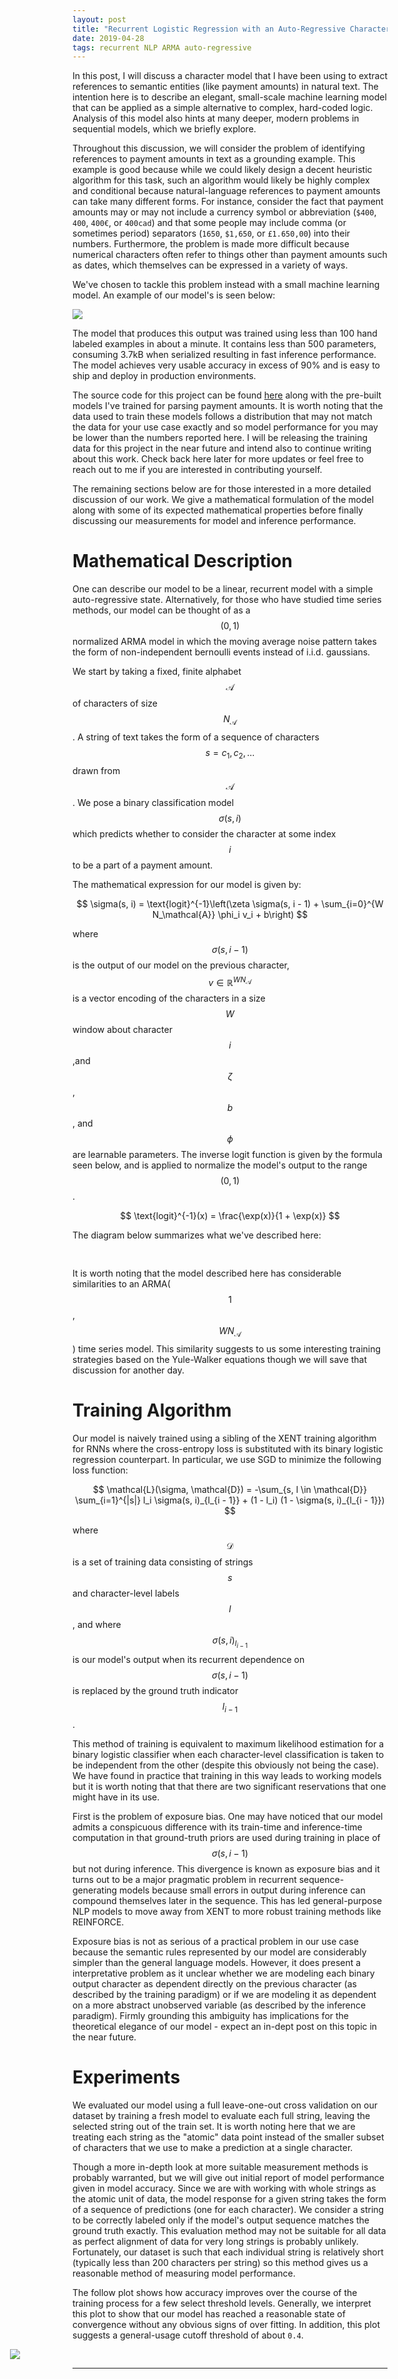```yaml
---
layout: post
title: "Recurrent Logistic Regression with an Auto-Regressive Character Model"
date: 2019-04-28
tags: recurrent NLP ARMA auto-regressive
---
```


In this post, I will discuss a character model that I have been using to extract references to semantic entities (like payment amounts) in natural text. The intention here is to describe an elegant, small-scale machine learning model that can be applied as a simple alternative to complex, hard-coded logic. Analysis of this model also hints at many deeper, modern problems in sequential models, which we briefly explore.

Throughout this discussion, we will consider the problem of identifying references to payment amounts in text as a grounding example. This example is good because while we could likely design a decent heuristic algorithm for this task, such an algorithm would likely be highly complex and conditional because natural-language references to payment amounts can take many different forms. For instance, consider the fact that payment amounts may or may not include a currency symbol or abbreviation (`$400`, `400`, `400€`, or `400cad`) and that some people may include comma (or sometimes period) separators (`1650`, `$1,650`, or `£1.650,00`) into their numbers. Furthermore, the problem is made more difficult because numerical characters often refer to things other than payment amounts such as dates, which themselves can be expressed in a variety of ways.

We've chosen to tackle this problem instead with a small machine learning model. An example of our model's is seen below:

<img src="https://github.com/borrowbot/simple_state_recurrent_model/raw/master/readme_resources/example_inference.png">

The model that produces this output was trained using less than 100 hand labeled examples in about a minute. It contains less than 500 parameters, consuming 3.7kB when serialized resulting in fast inference performance. The model achieves very usable accuracy in excess of 90% and is easy to ship and deploy in production environments.

The source code for this project can be found [here](https://github.com/borrowbot/simple_state_recurrent_model) along with the pre-built models I've trained for parsing payment amounts. It is worth noting that the data used to train these models follows a distribution that may not match the data for your use case exactly and so model performance for you may be lower than the numbers reported here. I will be releasing the training data for this project in the near future and intend also to continue writing about this work. Check back here later for more updates or feel free to reach out to me if you are interested in contributing yourself.

The remaining sections below are for those interested in a more detailed discussion of our work. We give a mathematical formulation of the model along with some of its expected mathematical properties before finally discussing our measurements for model and inference performance.


# Mathematical Description

One can describe our model to be a linear, recurrent model with a simple auto-regressive state. Alternatively, for those who have studied time series methods, our model can be thought of as a $$(0,1)$$ normalized ARMA model in which the moving average noise pattern takes the form of non-independent bernoulli events instead of i.i.d. gaussians.

We start by taking a fixed, finite alphabet $$\mathcal{A}$$ of characters of size $$N_\mathcal{A}$$. A string of text takes the form of a sequence of characters $$s = c_1, c_2, \ldots$$ drawn from $$\mathcal{A}$$. We pose a binary classification model $$\sigma(s, i)$$ which predicts whether to consider the character at some index $$i$$ to be a part of a payment amount.

The mathematical expression for our model is given by:

$$
\sigma(s, i) = \text{logit}^{-1}\left(\zeta \sigma(s, i - 1) + \sum_{i=0}^{W N_\mathcal{A}} \phi_i v_i + b\right)
$$

where $$\sigma(s, i - 1)$$ is the output of our model on the previous character, $$v \in \mathbb{R}^{W N_\mathcal{A}}$$ is a vector encoding of the characters in a size $$W$$ window about character $$i$$,and $$\zeta$$, $$b$$, and $$\phi$$ are learnable parameters. The inverse logit function is given by the formula seen below, and is applied to normalize the model's output to the range $$(0, 1)$$.

$$
\text{logit}^{-1}(x) = \frac{\exp(x)}{1 + \exp(x)}
$$

The diagram below summarizes what we've described here:

<img style="max-width: 1200px; margin: 0 0 0 -250px;" src="https://raw.githubusercontent.com/borrowbot/simple_state_recurrent_model/master/readme_resources/model_diagram.png">

It is worth noting that the model described here has considerable similarities to an ARMA($$1$$, $$WN_\mathcal{A}$$) time series model. This similarity suggests to us some interesting training strategies based on the Yule-Walker equations though we will save that discussion for another day.


# Training Algorithm

Our model is naively trained using a sibling of the XENT training algorithm for RNNs where the cross-entropy loss is substituted with its binary logistic regression counterpart. In particular, we use SGD to minimize the following loss function:

$$
\mathcal{L}(\sigma, \mathcal{D}) = -\sum_{s, l \in \mathcal{D}} \sum_{i=1}^{|s|} l_i \sigma(s, i)_{l_{i - 1}} + (1 - l_i) (1 - \sigma(s, i)_{l_{i - 1}})
$$

where $$\mathcal{D}$$ is a set of training data consisting of strings $$s$$ and character-level labels $$l$$, and where $$\sigma(s, i)_{l_{i - 1}}$$ is our model's output when its recurrent dependence on $$\sigma(s, i - 1)$$ is replaced by the ground truth indicator $$l_{i - 1}$$.

This method of training is equivalent to maximum likelihood estimation for a binary logistic classifier when each character-level classification is taken to be independent from the other (despite this obviously not being the case). We have found in practice that training in this way leads to working models but it is worth noting that that there are two significant reservations that one might have in its use.

First is the problem of exposure bias. One may have noticed that our model admits a conspicuous difference with its train-time and inference-time computation in that ground-truth priors are used during training in place of $$\sigma(s, i - 1)$$ but not during inference. This divergence is known as exposure bias and it turns out to be a major pragmatic problem in recurrent sequence-generating models because small errors in output during inference can compound themselves later in the sequence. This has led general-purpose NLP models to move away from XENT to more robust training methods like REINFORCE.

Exposure bias is not as serious of a practical problem in our use case because the semantic rules represented by our model are considerably simpler than the general language models. However, it does present a interpretative problem as it unclear whether we are modeling each binary output character as dependent directly on the previous character (as described by the training paradigm) or if we are modeling it as dependent on a more abstract unobserved variable (as described by the inference paradigm). Firmly grounding this ambiguity has implications for the theoretical elegance of our model - expect an in-dept post on this topic in the near future.

# Experiments
<!-- # The Dataset -->
<!-- Mention psuedo-arbitrarily chosen hyper-params -->
<!-- Method other sequence genreation evaluation methods -->
<!-- Think about recall / precision as a metric -->
<!-- Interpreting accuracy -->

We evaluated our model using a full leave-one-out cross validation on our dataset by training a fresh model to evaluate each full string, leaving the selected string out of the train set. It is worth noting here that we are treating each string as the "atomic" data point instead of the smaller subset of characters that we use to make a prediction at a single character.

Though a more in-depth look at more suitable measurement methods is probably warranted, but we will give out initial report of model performance given in model accuracy. Since we are with working with whole strings as the atomic unit of data, the model response for a given string takes the form of a sequence of predictions (one for each character). We consider a string to be correctly labeled only if the model's output sequence matches the ground truth exactly. This evaluation method may not be suitable for all data as perfect alignment of data for very long strings is probably unlikely. Fortunately, our dataset is such that each individual string is relatively short (typically less than 200 characters per string) so this method gives us a reasonable method of measuring model performance.

The follow plot shows how accuracy improves over the course of the training process for a few select threshold levels. Generally, we interpret this plot to show that our model has reached a reasonable state of convergence without any obvious signs of over fitting. In addition, this plot suggests a general-usage cutoff threshold of about `0.4`.

<img style="max-width: 900px; margin: 0 0 0 -100px;" src="https://github.com/frankwang95/frankwang95.github.io/raw/master/assets/simple_recurrent_model_training_curve.png">

---

